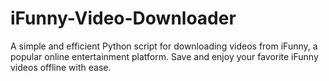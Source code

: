 # iFunny-Video-Downloader
A simple and efficient Python script for downloading videos from iFunny, a popular online entertainment platform. Save and enjoy your favorite iFunny videos offline with ease. 
